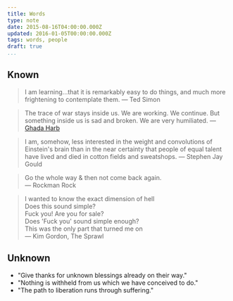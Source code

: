 ```yaml
---
title: Words
type: note
date: 2015-08-16T04:00:00.000Z
updated: 2016-01-05T00:00:00.000Z
tags: words, people
draft: true
...
```


## Known

> I am learning...that it is remarkably easy to do things, and much more
> frightening to contemplate them.
> &mdash; Ted Simon

> The trace of war stays inside us. We are working. We continue. But something
> inside us is sad and broken. We are very humiliated.
> &mdash; [Ghada Harb](https://mobile.nytimes.com/2017/11/21/world/middleeast/syria-damascus-war.html)

> I am, somehow, less interested in the weight and convolutions of Einstein's
> brain than in the near certainty that people of equal talent have lived and
> died in cotton fields and sweatshops.
> &mdash; Stephen Jay Gould

> Go the whole way & then not come back again.<br>
> &mdash; Rockman Rock

> I wanted to know the exact dimension of hell<br>
> Does this sound simple?<br>
> Fuck you! Are you for sale?<br>
> Does 'Fuck you' sound simple enough?<br>
> This was the only part that turned me on<br>
> &mdash; Kim Gordon, The Sprawl

## Unknown

- "Give thanks for unknown blessings already on their way."
- "Nothing is withheld from us which we have conceived to do."
- "The path to liberation runs through suffering."
